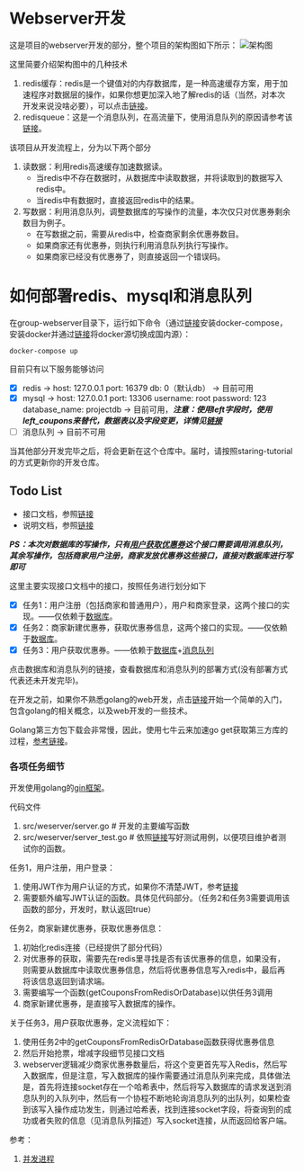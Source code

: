 # Webserver开发
这是项目的webserver开发的部分，整个项目的架构图如下所示：
![架构图](image/architecture.jpg)

这里简要介绍架构图中的几种技术
1. redis缓存：redis是一个键值对的内存数据库，是一种高速缓存方案，用于加速程序对数据层的操作，如果你想更加深入地了解redis的话（当然，对本次开发来说没啥必要），可以点击[链接](https://redis.io/topics/data-types-intro)。
2. redisqueue：这是一个消息队列，在高流量下，使用消息队列的原因请参考该[链接](https://zhuanlan.zhihu.com/p/53602080)。

该项目从开发流程上，分为以下两个部分
1. 读数据：利用redis高速缓存加速数据读。
    - 当redis中不存在数据时，从数据库中读取数据，并将读取到的数据写入redis中。
    - 当redis中有数据时，直接返回redis中的结果。
2. 写数据：利用消息队列，调整数据库的写操作的流量，本次仅只对优惠券剩余数目为例子。
    - 在写数据之前，需要从redis中，检查商家剩余优惠券数目。
    - 如果商家还有优惠券，则执行利用消息队列执行写操作。
    - 如果商家已经没有优惠券了，则直接返回一个错误码。

# 如何部署redis、mysql和消息队列
在group-webserver目录下，运行如下命令（通过[链接](https://stackoverflow.com/questions/36685980/docker-is-installed-but-docker-compose-is-not-why)安装docker-compose，安装docker并通过[链接](https://blog.csdn.net/whatday/article/details/86770609)将docker源切换成国内源）：
```
docker-compose up
```
目前只有以下服务能够访问
- [x] redis -> host: 127.0.0.1 port: 16379 db: 0（默认db） -> 目前可用
- [x] mysql -> host: 127.0.0.1 port: 13306 username: root password: 123 database_name: projectdb -> 目前可用，***注意：使用left字段时，使用left_coupons来替代，数据表以及字段变更，详情见[链接](https://github.com/2019-sysu-group-project/project-database/pull/1)***
- [ ] 消息队列 -> 目前不可用

当其他部分开发完毕之后，将会更新在这个仓库中。届时，请按照staring-tutorial的方式更新你的开发仓库。

## Todo List
- 接口文档，参照[链接](https://www.eolinker.com/#/share/index?shareCode=1P4kre)
- 说明文档，参照[链接](https://shimo.im/docs/9vtcTDHJDYQr8xVp/read)

***PS：本次对数据库的写操作，只有<u>用户获取优惠券</u>这个接口需要调用消息队列，其余写操作，包括商家用户注册，商家发放优惠券这些接口，直接对数据库进行写即可***

这里主要实现接口文档中的接口，按照任务进行划分如下
- [x] 任务1：用户注册（包括商家和普通用户），用户和商家登录，这两个接口的实现。——仅依赖于[数据库](https://github.com/2019-sysu-group-project/project-database)。
- [x] 任务2：商家新建优惠券，获取优惠券信息，这两个接口的实现。——仅依赖于[数据库](https://github.com/2019-sysu-group-project/project-database)。
- [x] 任务3：用户获取优惠券。——依赖于[数据库](https://github.com/2019-sysu-group-project/project-database)+[消息队列](https://github.com/2019-sysu-group-project/message-queue)

点击数据库和消息队列的链接，查看数据库和消息队列的部署方式(没有部署方式代表还未开发完毕)。

在开发之前，如果你不熟悉golang的web开发，点击[链接](https://github.com/astaxie/build-web-application-with-golang)开始一个简单的入门，包含golang的相关概念，以及web开发的一些技术。

Golang第三方包下载会非常慢，因此，使用七牛云来加速go get获取第三方库的过程，[参考链接](https://github.com/goproxy/goproxy.cn)。


### 各项任务细节
开发使用golang的[gin框架](https://github.com/gin-gonic/gin)。

代码文件
1. src/weserver/server.go # 开发的主要编写函数
2. src/weserver/server_test.go # 依照[链接](https://github.com/gin-gonic/gin#testing)写好测试用例，以便项目维护者测试你的函数。

任务1，用户注册，用户登录：
1. 使用JWT作为用户认证的方式，如果你不清楚JWT，参考[链接](http://www.ruanyifeng.com/blog/2018/07/json_web_token-tutorial.html)
2. 需要额外编写JWT认证的函数。具体见代码部分。（任务2和任务3需要调用该函数的部分，开发时，默认返回true）

任务2，商家新建优惠券，获取优惠券信息：
1. 初始化redis连接（已经提供了部分代码）
1. 对优惠券的获取，需要先在redis里寻找是否有该优惠券的信息，如果没有，则需要从数据库中读取优惠券信息，然后将优惠券信息写入redis中，最后再将该信息返回到请求端。
2. 需要编写一个函数(getCouponsFromRedisOrDatabase)以供任务3调用
3. 商家新建优惠券，是直接写入数据库的操作。

关于任务3，用户获取优惠券，定义流程如下：
1. 使用任务2中的getCouponsFromRedisOrDatabase函数获得优惠券信息
2. 然后开始抢票，增减字段细节见接口文档
3. webserver逻辑减少商家优惠券数量后，将这个变更首先写入Redis，然后写入数据库，但是注意，写入数据库的操作需要通过消息队列来完成，具体做法是，首先将连接socket存在一个哈希表中，然后将写入数据库的请求发送到消息队列的入队列中，然后有一个协程不断地轮询消息队列的出队列，如果检查到该写入操作成功发生，则通过哈希表，找到连接socket字段，将查询到的成功或者失败的信息（见消息队列描述）写入socket连接，从而返回给客户端。

参考：
1. [并发进程](https://www.runoob.com/go/go-concurrent.html)